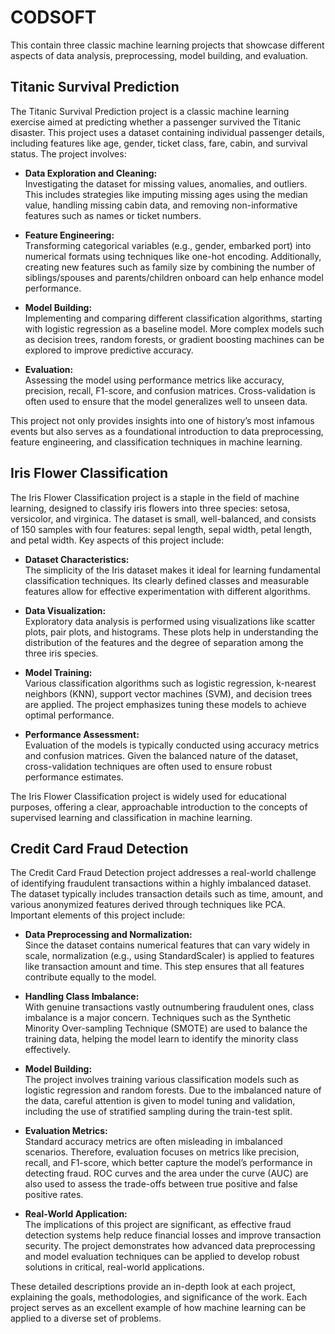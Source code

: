 # CODSOFT
This contain three classic machine learning projects that showcase different aspects of data analysis, preprocessing, model building, and evaluation.
## Titanic Survival Prediction

The Titanic Survival Prediction project is a classic machine learning exercise aimed at predicting whether a passenger survived the Titanic disaster. This project uses a dataset containing individual passenger details, including features like age, gender, ticket class, fare, cabin, and survival status. The project involves:

- **Data Exploration and Cleaning:**  
  Investigating the dataset for missing values, anomalies, and outliers. This includes strategies like imputing missing ages using the median value, handling missing cabin data, and removing non-informative features such as names or ticket numbers.

- **Feature Engineering:**  
  Transforming categorical variables (e.g., gender, embarked port) into numerical formats using techniques like one-hot encoding. Additionally, creating new features such as family size by combining the number of siblings/spouses and parents/children onboard can help enhance model performance.

- **Model Building:**  
  Implementing and comparing different classification algorithms, starting with logistic regression as a baseline model. More complex models such as decision trees, random forests, or gradient boosting machines can be explored to improve predictive accuracy.

- **Evaluation:**  
  Assessing the model using performance metrics like accuracy, precision, recall, F1-score, and confusion matrices. Cross-validation is often used to ensure that the model generalizes well to unseen data.

This project not only provides insights into one of history’s most infamous events but also serves as a foundational introduction to data preprocessing, feature engineering, and classification techniques in machine learning.

## Iris Flower Classification

The Iris Flower Classification project is a staple in the field of machine learning, designed to classify iris flowers into three species: setosa, versicolor, and virginica. The dataset is small, well-balanced, and consists of 150 samples with four features: sepal length, sepal width, petal length, and petal width. Key aspects of this project include:

- **Dataset Characteristics:**  
  The simplicity of the Iris dataset makes it ideal for learning fundamental classification techniques. Its clearly defined classes and measurable features allow for effective experimentation with different algorithms.

- **Data Visualization:**  
  Exploratory data analysis is performed using visualizations like scatter plots, pair plots, and histograms. These plots help in understanding the distribution of the features and the degree of separation among the three iris species.

- **Model Training:**  
  Various classification algorithms such as logistic regression, k-nearest neighbors (KNN), support vector machines (SVM), and decision trees are applied. The project emphasizes tuning these models to achieve optimal performance.

- **Performance Assessment:**  
  Evaluation of the models is typically conducted using accuracy metrics and confusion matrices. Given the balanced nature of the dataset, cross-validation techniques are often used to ensure robust performance estimates.

The Iris Flower Classification project is widely used for educational purposes, offering a clear, approachable introduction to the concepts of supervised learning and classification in machine learning.

## Credit Card Fraud Detection

The Credit Card Fraud Detection project addresses a real-world challenge of identifying fraudulent transactions within a highly imbalanced dataset. The dataset typically includes transaction details such as time, amount, and various anonymized features derived through techniques like PCA. Important elements of this project include:

- **Data Preprocessing and Normalization:**  
  Since the dataset contains numerical features that can vary widely in scale, normalization (e.g., using StandardScaler) is applied to features like transaction amount and time. This step ensures that all features contribute equally to the model.

- **Handling Class Imbalance:**  
  With genuine transactions vastly outnumbering fraudulent ones, class imbalance is a major concern. Techniques such as the Synthetic Minority Over-sampling Technique (SMOTE) are used to balance the training data, helping the model learn to identify the minority class effectively.

- **Model Building:**  
  The project involves training various classification models such as logistic regression and random forests. Due to the imbalanced nature of the data, careful attention is given to model tuning and validation, including the use of stratified sampling during the train-test split.

- **Evaluation Metrics:**  
  Standard accuracy metrics are often misleading in imbalanced scenarios. Therefore, evaluation focuses on metrics like precision, recall, and F1-score, which better capture the model’s performance in detecting fraud. ROC curves and the area under the curve (AUC) are also used to assess the trade-offs between true positive and false positive rates.

- **Real-World Application:**  
  The implications of this project are significant, as effective fraud detection systems help reduce financial losses and improve transaction security. The project demonstrates how advanced data preprocessing and model evaluation techniques can be applied to develop robust solutions in critical, real-world applications.

These detailed descriptions provide an in-depth look at each project, explaining the goals, methodologies, and significance of the work. Each project serves as an excellent example of how machine learning can be applied to a diverse set of problems.

